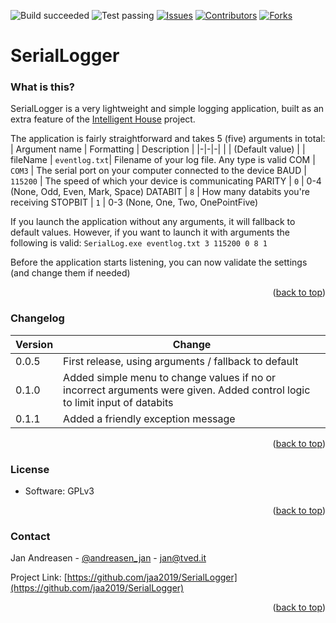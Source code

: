 ![Build succeeded][build-shield]
![Test passing][test-shield]
[![Issues][issues-shield]][issues-url]
[![Contributors][contributors-shield]][contributors-url]
[![Forks][forks-shield]][forks-url]
# SerialLogger

### What is this?
SerialLogger is a very lightweight and simple logging application, built as an extra feature of the
[Intelligent House](https://github.com/jaa2019/H3_Embedded_Intelligent__House) project.

The application is fairly straightforward and takes 5 (five) arguments in total:
| Argument name | Formatting | Description |
 |-|-|-|
| | (Default value) | |
 fileName | `eventlog.txt`| Filename of your log file. Any type is valid
 COM | `COM3` | The serial port on your computer connected to the device
 BAUD | `115200` | The speed of which your device is communicating
 PARITY | `0` | 0-4 (None, Odd, Even, Mark, Space)
 DATABIT | `8` | How many databits you're receiving
 STOPBIT | `1` | 0-3 (None, One, Two, OnePointFive)

If you launch the application without any arguments, it will fallback to default values. 
However, if you want to launch it with arguments the following is valid:
`SerialLog.exe eventlog.txt 3 115200 0 8 1`

Before the application starts listening, you can now validate the settings (and change them if needed)
<p align="right">(<a href="#top">back to top</a>)</p>

### Changelog
| Version | Change |
|-|-|
| 0.0.5 | First release, using arguments / fallback to default |
| 0.1.0 | Added simple menu to change values if no or incorrect arguments were given. Added control logic to limit input of databits |
| 0.1.1 | Added a friendly exception message |
<p align="right">(<a href="#top">back to top</a>)</p>

### License
* Software: GPLv3
<p align="right">(<a href="#top">back to top</a>)</p>


### Contact

Jan Andreasen - [@andreasen_jan](https://twitter.com/andreasen_jan) - jan@tved.it

Project Link: [https://github.com/jaa2019/SerialLogger](https://github.com/jaa2019/SerialLogger)
<p align="right">(<a href="#top">back to top</a>)</p>


<!-- MARKDOWN LINKS & IMAGES -->
<!-- https://www.markdownguide.org/basic-syntax/#reference-style-links -->
[build-shield]: https://img.shields.io/badge/Build-succeeded-brightgreen.svg
[test-shield]: https://img.shields.io/badge/Tests-passing-brightgreen.svg
[contributors-shield-old]: https://img.shields.io/badge/Contributors-2-brightgreen.svg
[contributors-url]: https://github.com/jaa2019/SerialLogger/graphs/contributors
[contributors-shield]: https://img.shields.io/github/contributors/jaa2019/SerialLogger.svg?style=badge
[forks-shield]: https://img.shields.io/badge/Forks-0-blue.svg
[forks-url]: https://github.com/jaa2019/SerialLogger/network/members
[issues-shield]: https://img.shields.io/badge/Issues-0-brightgreen.svg
[issues-url]: https://github.com/jaa2019/SerialLogger/issues
